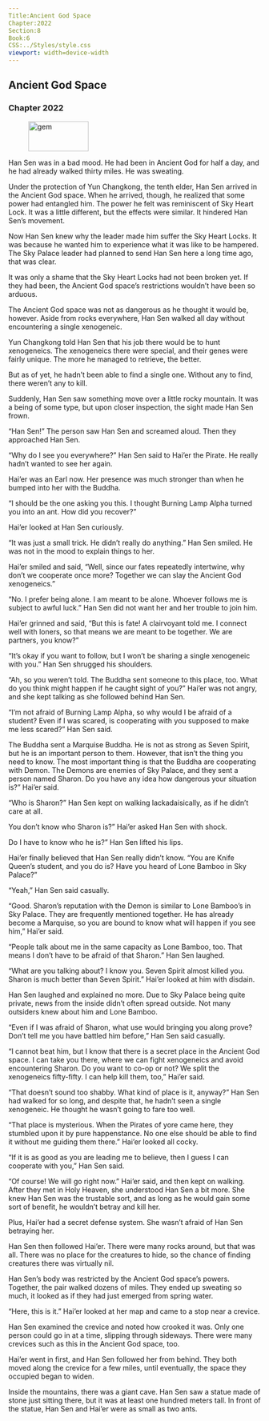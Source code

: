 ```yaml
---
Title:Ancient God Space 
Chapter:2022 
Section:8 
Book:6 
CSS:../Styles/style.css 
viewport: width=device-width
---
```

  
## Ancient God Space
### Chapter 2022
  
<figure>
	<img src="../Images/gem.gif" alt="gem" id="gem" width="120" height="60" />
</figure>
  

  
Han Sen was in a bad mood. He had been in Ancient God for half a day, and he had already walked thirty miles. He was sweating.

Under the protection of Yun Changkong, the tenth elder, Han Sen arrived in the Ancient God space. When he arrived, though, he realized that some power had entangled him. The power he felt was reminiscent of Sky Heart Lock. It was a little different, but the effects were similar. It hindered Han Sen’s movement.

Now Han Sen knew why the leader made him suffer the Sky Heart Locks. It was because he wanted him to experience what it was like to be hampered. The Sky Palace leader had planned to send Han Sen here a long time ago, that was clear.

It was only a shame that the Sky Heart Locks had not been broken yet. If they had been, the Ancient God space’s restrictions wouldn’t have been so arduous.

The Ancient God space was not as dangerous as he thought it would be, however. Aside from rocks everywhere, Han Sen walked all day without encountering a single xenogeneic.

Yun Changkong told Han Sen that his job there would be to hunt xenogeneics. The xenogeneics there were special, and their genes were fairly unique. The more he managed to retrieve, the better.

But as of yet, he hadn’t been able to find a single one. Without any to find, there weren’t any to kill.

Suddenly, Han Sen saw something move over a little rocky mountain. It was a being of some type, but upon closer inspection, the sight made Han Sen frown.

“Han Sen!” The person saw Han Sen and screamed aloud. Then they approached Han Sen.

“Why do I see you everywhere?” Han Sen said to Hai’er the Pirate. He really hadn’t wanted to see her again.

Hai’er was an Earl now. Her presence was much stronger than when he bumped into her with the Buddha.

“I should be the one asking you this. I thought Burning Lamp Alpha turned you into an ant. How did you recover?”

Hai’er looked at Han Sen curiously.

“It was just a small trick. He didn’t really do anything.” Han Sen smiled. He was not in the mood to explain things to her.

Hai’er smiled and said, “Well, since our fates repeatedly intertwine, why don’t we cooperate once more? Together we can slay the Ancient God xenogeneics.”

“No. I prefer being alone. I am meant to be alone. Whoever follows me is subject to awful luck.” Han Sen did not want her and her trouble to join him.

Hai’er grinned and said, “But this is fate! A clairvoyant told me. I connect well with loners, so that means we are meant to be together. We are partners, you know?”

“It’s okay if you want to follow, but I won’t be sharing a single xenogeneic with you.” Han Sen shrugged his shoulders.

“Ah, so you weren’t told. The Buddha sent someone to this place, too. What do you think might happen if he caught sight of you?” Hai’er was not angry, and she kept talking as she followed behind Han Sen.

“I’m not afraid of Burning Lamp Alpha, so why would I be afraid of a student? Even if I was scared, is cooperating with you supposed to make me less scared?” Han Sen said.

The Buddha sent a Marquise Buddha. He is not as strong as Seven Spirit, but he is an important person to them. However, that isn’t the thing you need to know. The most important thing is that the Buddha are cooperating with Demon. The Demons are enemies of Sky Palace, and they sent a person named Sharon. Do you have any idea how dangerous your situation is?” Hai’er said.

“Who is Sharon?” Han Sen kept on walking lackadaisically, as if he didn’t care at all.

You don’t know who Sharon is?” Hai’er asked Han Sen with shock.

Do I have to know who he is?” Han Sen lifted his lips.

Hai’er finally believed that Han Sen really didn’t know. “You are Knife Queen’s student, and you do is? Have you heard of Lone Bamboo in Sky Palace?”

“Yeah,” Han Sen said casually.

“Good. Sharon’s reputation with the Demon is similar to Lone Bamboo’s in Sky Palace. They are frequently mentioned together. He has already become a Marquise, so you are bound to know what will happen if you see him,” Hai’er said.

“People talk about me in the same capacity as Lone Bamboo, too. That means I don’t have to be afraid of that Sharon.” Han Sen laughed.

“What are you talking about? I know you. Seven Spirit almost killed you. Sharon is much better than Seven Spirit.” Hai’er looked at him with disdain.

Han Sen laughed and explained no more. Due to Sky Palace being quite private, news from the inside didn’t often spread outside. Not many outsiders knew about him and Lone Bamboo.

“Even if I was afraid of Sharon, what use would bringing you along prove? Don’t tell me you have battled him before,” Han Sen said casually.

“I cannot beat him, but I know that there is a secret place in the Ancient God space. I can take you there, where we can fight xenogeneics and avoid encountering Sharon. Do you want to co-op or not? We split the xenogeneics fifty-fifty. I can help kill them, too,” Hai’er said.

“That doesn’t sound too shabby. What kind of place is it, anyway?” Han Sen had walked for so long, and despite that, he hadn’t seen a single xenogeneic. He thought he wasn’t going to fare too well.

“That place is mysterious. When the Pirates of yore came here, they stumbled upon it by pure happenstance. No one else should be able to find it without me guiding them there.” Hai’er looked all cocky.

“If it is as good as you are leading me to believe, then I guess I can cooperate with you,” Han Sen said.

“Of course! We will go right now.” Hai’er said, and then kept on walking. After they met in Holy Heaven, she understood Han Sen a bit more. She knew Han Sen was the trustable sort, and as long as he would gain some sort of benefit, he wouldn’t betray and kill her.

Plus, Hai’er had a secret defense system. She wasn’t afraid of Han Sen betraying her.

Han Sen then followed Hai’er. There were many rocks around, but that was all. There was no place for the creatures to hide, so the chance of finding creatures there was virtually nil.

Han Sen’s body was restricted by the Ancient God space’s powers. Together, the pair walked dozens of miles. They ended up sweating so much, it looked as if they had just emerged from spring water.

“Here, this is it.” Hai’er looked at her map and came to a stop near a crevice.

Han Sen examined the crevice and noted how crooked it was. Only one person could go in at a time, slipping through sideways. There were many crevices such as this in the Ancient God space, too.

Hai’er went in first, and Han Sen followed her from behind. They both moved along the crevice for a few miles, until eventually, the space they occupied began to widen.

Inside the mountains, there was a giant cave. Han Sen saw a statue made of stone just sitting there, but it was at least one hundred meters tall. In front of the statue, Han Sen and Hai’er were as small as two ants.